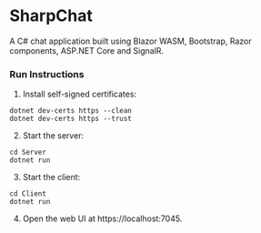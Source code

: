 # SharpChat

A C# chat application built using Blazor WASM, Bootstrap, Razor components, ASP.NET Core and SignalR.

### Run Instructions

1. Install self-signed certificates:
```
dotnet dev-certs https --clean
dotnet dev-certs https --trust
```

2. Start the server:
```
cd Server
dotnet run
```
3. Start the client:
```
cd Client
dotnet run
```
4. Open the web UI at https://localhost:7045.
